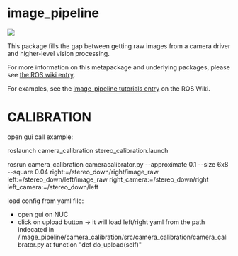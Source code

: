 image_pipeline
==============

[![](https://github.com/ros-perception/image_pipeline/workflows/Basic%20Build%20Workflow/badge.svg?branch=noetic)](https://github.com/ros-perception/image_pipeline/actions)

This package fills the gap between getting raw images from a camera driver and higher-level vision processing.

For more information on this metapackage and underlying packages, please see [the ROS wiki entry](http://wiki.ros.org/image_pipeline).

For examples, see the [image_pipeline tutorials entry](http://wiki.ros.org/image_pipeline/Tutorials) on the ROS Wiki.

CALIBRATION
===========

open gui call example: 

roslaunch camera_calibration stereo_calibration.launch

rosrun camera_calibration cameracalibrator.py --approximate 0.1 --size 6x8 --square 0.04 right:=/stereo_down/right/image_raw left:=/stereo_down/left/image_raw right_camera:=/stereo_down/right left_camera:=/stereo_down/left


load config from yaml file:

- open gui on NUC
- click on upload button -> it will load left/right yaml from the path indecated in /image_pipeline/camera_calibration/src/camera_calibration/camera_calibrator.py at function "def do_upload(self)"
